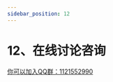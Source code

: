 ```yaml
---
sidebar_position: 12
---
```


# 12、在线讨论咨询

<a href="https://jq.qq.com/?_wv=1027&k=ucoIVfz4" target="_blank">你可以加入QQ群：1121552990</a>